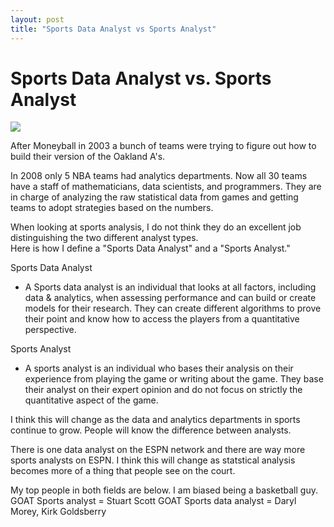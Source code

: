 ```yaml
---
layout: post
title: "Sports Data Analyst vs Sports Analyst"
---
```


# Sports Data Analyst vs. Sports Analyst

![]({{site.url}}{{site.baseurl}}/assets/img/blog-img/data-sports.jpg?raw=true)

After Moneyball in 2003 a bunch of teams were trying to figure out how to build their version of the Oakland A's. 

In 2008 only 5 NBA teams had analytics departments. Now all 30  teams have a staff of mathematicians, data scientists, and programmers. They are in charge of analyzing the raw statistical data from games and getting teams to adopt strategies based on the numbers. 

When looking at sports analysis, I do not think they do an excellent job distinguishing the two different analyst types.  
Here is how I define a "Sports Data Analyst" and a "Sports Analyst."

Sports Data Analyst 
- A Sports data analyst is an individual that looks at all factors, including data & analytics, when assessing performance and can build or create models for their research. They can create different algorithms to prove their point and know how to access the players from a quantitative perspective.  

Sports Analyst 
- A sports analyst is an individual who bases their analysis on their experience from playing the game or writing about the game.  They base their analyst on their expert opinion and do not focus on strictly the quantitative aspect of the game.  

I think this will change as the data and analytics departments in sports continue to grow.  People will know the difference between analysts.

There is one data analyst on the ESPN network and there are way more sports analysts on ESPN.  I think this will change as statstical analysis becomes more of a thing that people see on the court.

My top people in both fields are below.  I am biased being a basketball guy.   
GOAT Sports analyst = Stuart Scott
GOAT Sports data analyst = Daryl Morey, Kirk Goldsberry
